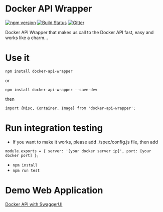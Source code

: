 # Docker API Wrapper
[![npm version](https://badge.fury.io/js/docker-api-wrapper.svg)](http://badge.fury.io/js/docker-api-wrapper)
[![Build Status](https://travis-ci.org/saigon-devs/docker-api-wrapper.svg?branch=master)](https://travis-ci.org/saigon-devs/docker-api-wrapper)
[![Gitter](https://badges.gitter.im/Join%20Chat.svg)](https://gitter.im/saigon-devs/docker-api-wrapper?utm_source=badge&utm_medium=badge&utm_campaign=pr-badge&utm_content=badge)

Docker API Wrapper that makes us call to the Docker API fast, easy and works like a charm...

# Use it

`npm install docker-api-wrapper`

or 

`npm install docker-api-wrapper --save-dev`

then 

`import {Misc, Container, Image} from 'docker-api-wrapper';`

# Run integration testing

+ If you want to make it works, please add ./spec/config.js file, then add
 
`module.exports = {
     server: '[your docker server ip]',
     port: [your docker port]
 };`
 
+ `npm install`
+ `npm run test`

# Demo Web Application

[Docker API with SwaggerUI](https://github.com/saigon-devs/docker-api)
